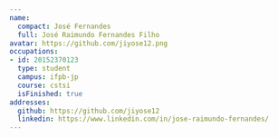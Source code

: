 ```yaml
---
name:
  compact: José Fernandes
  full: José Raimundo Fernandes Filho
avatar: https://github.com/jiyose12.png
occupations:
- id: 20152370123
  type: student
  campus: ifpb-jp
  course: cstsi
  isFinished: true
addresses:
  github: https://github.com/jiyose12
  linkedin: https://www.linkedin.com/in/jose-raimundo-fernandes/
---
```

